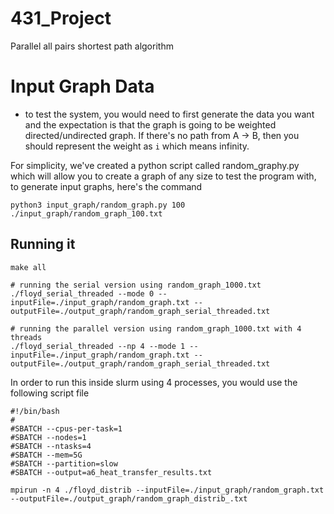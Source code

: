 # 431_Project
Parallel all pairs shortest path algorithm

# Input Graph Data
* to test the system, you would need to first generate the data you want and the expectation is that the graph is going to be weighted directed/undirected graph. If there's no path from A -> B, then you should represent the weight as `i` which means infinity. 

For simplicity, we've created a python script called random_graphy.py which will allow you to create a graph of any size to test the program with, to generate input graphs, here's the command

```
python3 input_graph/random_graph.py 100 ./input_graph/random_graph_100.txt

```

## Running it
```
make all

# running the serial version using random_graph_1000.txt
./floyd_serial_threaded --mode 0 --inputFile=./input_graph/random_graph.txt --outputFile=./output_graph/random_graph_serial_threaded.txt

# running the parallel version using random_graph_1000.txt with 4 threads
./floyd_serial_threaded --np 4 --mode 1 --inputFile=./input_graph/random_graph.txt --outputFile=./output_graph/random_graph_serial_threaded.txt

```

In order to run this inside slurm using 4 processes, you would use the following script file


```
#!/bin/bash
#
#SBATCH --cpus-per-task=1
#SBATCH --nodes=1
#SBATCH --ntasks=4
#SBATCH --mem=5G
#SBATCH --partition=slow
#SBATCH --output=a6_heat_transfer_results.txt

mpirun -n 4 ./floyd_distrib --inputFile=./input_graph/random_graph.txt --outputFile=./output_graph/random_graph_distrib_.txt

```
